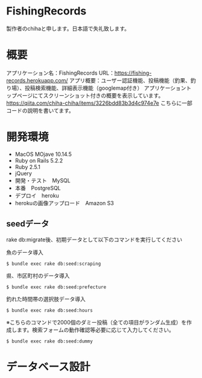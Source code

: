 FishingRecords
===

製作者のchihaと申します。日本語で失礼致します。

# 概要
アプリケーション名：FishingRecords
URL：https://fishing-records.herokuapp.com/
アプリ概要：ユーザー認証機能、投稿機能（釣果、釣り場）、投稿検索機能、詳細表示機能（googlemap付き）
アプリケーショントップページにてスクリーンショット付きの概要を表示しています。
https://qiita.com/chiha-chiha/items/3226bdd83b3d4c974e7e
こちらに一部コードの説明を書いてます。

# 開発環境
- MacOS MOjave 10.14.5
- Ruby on Rails 5.2.2
- Ruby 2.5.1
- jQuery
- 開発・テスト　MySQL
- 本番　PostgreSQL
- デプロイ　heroku
- herokuの画像アップロード　Amazon S3

## seedデータ
rake db:migrate後、初期データとして以下のコマンドを実行してください

魚のデータ導入

```
$ bundle exec rake db:seed:scraping
```

県、市区町村のデータ導入

```
$ bundle exec rake db:seed:prefecture
```

釣れた時間帯の選択肢データ導入

```
$ bundle exec rake db:seed:hours
```
※こちらのコマンドで2000個のダミー投稿（全ての項目がランダム生成）を作成します。検索フォームの動作確認等必要に応じて入力してください。

```
$ bundle exec rake db:seed:dummy
```

# データベース設計




